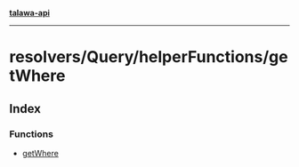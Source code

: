 [**talawa-api**](../../../../README.md)

***

# resolvers/Query/helperFunctions/getWhere

## Index

### Functions

- [getWhere](functions/getWhere.md)
